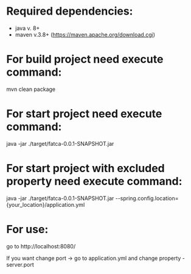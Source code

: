 # Required dependencies:

- java v. 8+
- maven v.3.8+ (https://maven.apache.org/download.cgi)

# For build project need execute command:

 mvn clean package

# For start project need execute command:

 java -jar ./target/fatca-0.0.1-SNAPSHOT.jar 

# For start project with excluded property need execute command:

java -jar ./target/fatca-0.0.1-SNAPSHOT.jar --spring.config.location={your_location}/application.yml

# For use:
go to http://localhost:8080/

If you want change port -> go to application.yml and change property - server.port


